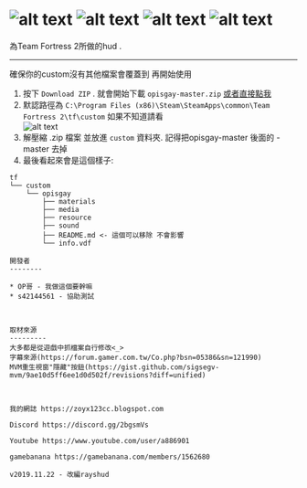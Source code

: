 ![alt text](https://imgur.com/qUsdLwn.png)
![alt text](https://i.imgur.com/xpgi0Nu.png)
![alt text](https://cdn.discordapp.com/attachments/575294185985540116/647105774991966218/6a035656f040c05d.PNG)
![alt text](https://cdn.discordapp.com/attachments/575294185985540116/647105780641693707/2.PNG)
=======

為Team Fortress 2所做的hud .


--------

確保你的custom沒有其他檔案會覆蓋到 再開始使用

1. 按下 `Download ZIP` . 就會開始下載 `opisgay-master.zip`  [或者直接點我](https://github.com/zyox123cc/opisgay/archive/master.zip)
2. 默認路徑為 `C:\Program Files (x86)\Steam\SteamApps\common\Team Fortress 2\tf\custom`
   如果不知道請看  
   ![alt text](https://i.imgur.com/JknaF3q.png)
3. 解壓縮 .zip 檔案 並放進 `custom` 資料夾.
   記得把opisgay-master 後面的 -master 去掉
4. 最後看起來會是這個樣子:
```
tf
└── custom
    └── opisgay
        ├── materials
        ├── media
        ├── resource
        ├── sound
        ├── README.md <- 這個可以移除 不會影響
        └── info.vdf
        
開發者
--------

* OP哥 - 我做這個要幹嘛
* s42144561 - 協助測試



取材來源
---------
大多都是從遊戲中抓檔案自行修改<_>
字幕來源(https://forum.gamer.com.tw/Co.php?bsn=05386&sn=121990)
MVM重生視窗"隱藏"按鈕(https://gist.github.com/sigsegv-mvm/9ae10d5ff6ee1d0d502f/revisions?diff=unified)



我的網誌 https://zoyx123cc.blogspot.com

Discord https://discord.gg/2bgsmVs

Youtube https://www.youtube.com/user/a886901

gamebanana https://gamebanana.com/members/1562680

v2019.11.22 - 改編rayshud
